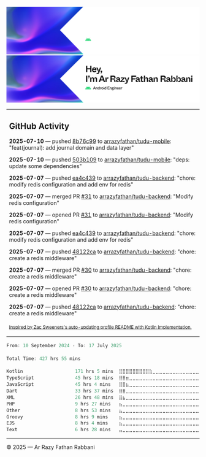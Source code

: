 ![Ar Razy Fathan Rabbani Banner](https://github.com/arrazyfathan/arrazyfathan/blob/main/media/banner-dark.png#gh-dark-mode-only)
![Ar Razy Fathan Rabbani Banner](https://github.com/arrazyfathan/arrazyfathan/blob/main/media/banner-light.png#gh-light-mode-only)

<table><tr><td valign="top" width="100%">    

## GitHub Activity

**2025-07-10** — pushed [8b76c99](https://github.com/arrazyfathan/tudu-mobile/commits/8b76c99bfb1df389d5e86a6c9bd2d7c72d45cb10) to [arrazyfathan/tudu-mobile](https://github.com/arrazyfathan/tudu-mobile): "feat(journal): add journal domain and data layer"

**2025-07-10** — pushed [503b109](https://github.com/arrazyfathan/tudu-mobile/commits/503b109203235d795afcbaf26779b2954a226223) to [arrazyfathan/tudu-mobile](https://github.com/arrazyfathan/tudu-mobile): "deps: update some dependencies"

**2025-07-07** — pushed [ea4c439](https://github.com/arrazyfathan/tudu-backend/commits/ea4c439b207718025ac80eca3904eff0886b4905) to [arrazyfathan/tudu-backend](https://github.com/arrazyfathan/tudu-backend): "chore: modify redis configuration and add env for redis"

**2025-07-07** — merged PR [#31](https://github.com/arrazyfathan/tudu-backend/pull/31) to [arrazyfathan/tudu-backend](https://github.com/arrazyfathan/tudu-backend): "Modify redis configuration"

**2025-07-07** — opened PR [#31](https://github.com/arrazyfathan/tudu-backend/pull/31) to [arrazyfathan/tudu-backend](https://github.com/arrazyfathan/tudu-backend): "Modify redis configuration"

**2025-07-07** — pushed [ea4c439](https://github.com/arrazyfathan/tudu-backend/commits/ea4c439b207718025ac80eca3904eff0886b4905) to [arrazyfathan/tudu-backend](https://github.com/arrazyfathan/tudu-backend): "chore: modify redis configuration and add env for redis"

**2025-07-07** — pushed [48122ca](https://github.com/arrazyfathan/tudu-backend/commits/48122ca986a8e8fdb485af4657a09c50c95eea2e) to [arrazyfathan/tudu-backend](https://github.com/arrazyfathan/tudu-backend): "chore: create a redis middleware"

**2025-07-07** — merged PR [#30](https://github.com/arrazyfathan/tudu-backend/pull/30) to [arrazyfathan/tudu-backend](https://github.com/arrazyfathan/tudu-backend): "chore: create a redis middleware"

**2025-07-07** — opened PR [#30](https://github.com/arrazyfathan/tudu-backend/pull/30) to [arrazyfathan/tudu-backend](https://github.com/arrazyfathan/tudu-backend): "chore: create a redis middleware"

**2025-07-07** — pushed [48122ca](https://github.com/arrazyfathan/tudu-backend/commits/48122ca986a8e8fdb485af4657a09c50c95eea2e) to [arrazyfathan/tudu-backend](https://github.com/arrazyfathan/tudu-backend): "chore: create a redis middleware"
                
<sub><a href="https://github.com/ZacSweers/ZacSweers/">Inspired by Zac Sweeners's auto-updating profile README with Kotlin Implementation.</a></sub>
</table>

<!--START_SECTION:waka-->

```kotlin
From: 10 September 2024 - To: 17 July 2025

Total Time: 427 hrs 55 mins

Kotlin                   171 hrs 5 mins  ⣿⣿⣿⣿⣿⣿⣿⣿⣿⣷⣀⣀⣀⣀⣀⣀⣀⣀⣀⣀⣀⣀⣀⣀⣀   39.17 %
TypeScript               45 hrs 18 mins  ⣿⣿⣶⣀⣀⣀⣀⣀⣀⣀⣀⣀⣀⣀⣀⣀⣀⣀⣀⣀⣀⣀⣀⣀⣀   10.37 %
JavaScript               45 hrs 4 mins   ⣿⣿⣦⣀⣀⣀⣀⣀⣀⣀⣀⣀⣀⣀⣀⣀⣀⣀⣀⣀⣀⣀⣀⣀⣀   10.32 %
Dart                     33 hrs 37 mins  ⣿⣿⣀⣀⣀⣀⣀⣀⣀⣀⣀⣀⣀⣀⣀⣀⣀⣀⣀⣀⣀⣀⣀⣀⣀   07.70 %
XML                      26 hrs 48 mins  ⣿⣦⣀⣀⣀⣀⣀⣀⣀⣀⣀⣀⣀⣀⣀⣀⣀⣀⣀⣀⣀⣀⣀⣀⣀   06.14 %
PHP                      9 hrs 27 mins   ⣦⣀⣀⣀⣀⣀⣀⣀⣀⣀⣀⣀⣀⣀⣀⣀⣀⣀⣀⣀⣀⣀⣀⣀⣀   02.16 %
Other                    8 hrs 53 mins   ⣦⣀⣀⣀⣀⣀⣀⣀⣀⣀⣀⣀⣀⣀⣀⣀⣀⣀⣀⣀⣀⣀⣀⣀⣀   02.03 %
Groovy                   8 hrs 9 mins    ⣦⣀⣀⣀⣀⣀⣀⣀⣀⣀⣀⣀⣀⣀⣀⣀⣀⣀⣀⣀⣀⣀⣀⣀⣀   01.87 %
EJS                      8 hrs 4 mins    ⣦⣀⣀⣀⣀⣀⣀⣀⣀⣀⣀⣀⣀⣀⣀⣀⣀⣀⣀⣀⣀⣀⣀⣀⣀   01.85 %
Text                     6 hrs 28 mins   ⣤⣀⣀⣀⣀⣀⣀⣀⣀⣀⣀⣀⣀⣀⣀⣀⣀⣀⣀⣀⣀⣀⣀⣀⣀   01.48 %
```

<!--END_SECTION:waka-->

---
© 2025 — Ar Razy Fathan Rabbani